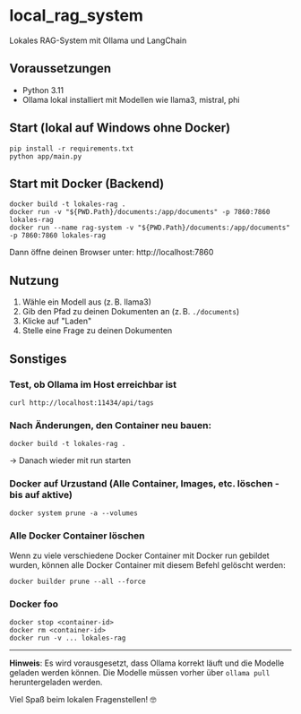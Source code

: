 # local_rag_system
Lokales RAG-System mit Ollama und LangChain

## Voraussetzungen
- Python 3.11
- Ollama lokal installiert mit Modellen wie llama3, mistral, phi

## Start (lokal auf Windows ohne Docker)
```
pip install -r requirements.txt
python app/main.py
```

## Start mit Docker (Backend)
```
docker build -t lokales-rag .
docker run -v "${PWD.Path}/documents:/app/documents" -p 7860:7860 lokales-rag
docker run --name rag-system -v "${PWD.Path}/documents:/app/documents" -p 7860:7860 lokales-rag

```

Dann öffne deinen Browser unter: http://localhost:7860

## Nutzung
1. Wähle ein Modell aus (z. B. llama3)
2. Gib den Pfad zu deinen Dokumenten an (z. B. `./documents`)
3. Klicke auf "Laden"
4. Stelle eine Frage zu deinen Dokumenten

## Sonstiges


### Test, ob Ollama im Host erreichbar ist
```
curl http://localhost:11434/api/tags
```

### Nach Änderungen, den Container neu bauen:
```
docker build -t lokales-rag .
```
-> Danach wieder mit run starten


### Docker auf Urzustand (Alle Container, Images, etc. löschen - bis auf aktive)
```
docker system prune -a --volumes
```

### Alle Docker Container löschen
Wenn zu viele verschiedene Docker Container mit Docker run gebildet wurden, können alle Docker Container mit diesem Befehl gelöscht werden:
```
docker builder prune --all --force
```

### Docker foo

```
docker stop <container-id>
docker rm <container-id>
docker run -v ... lokales-rag
```
---

**Hinweis**: Es wird vorausgesetzt, dass Ollama korrekt läuft und die Modelle geladen werden können. Die Modelle müssen vorher über `ollama pull` heruntergeladen werden.

Viel Spaß beim lokalen Fragenstellen! 🤓